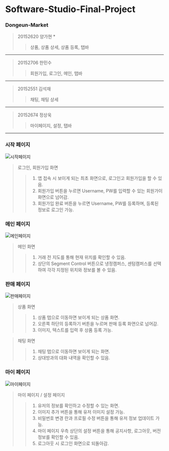 # Software-Studio-Final-Project

### Dongeun-Market
> 20152620 양가현 *  
> > 상품, 상품 상세, 상품 등록, 탭바  
---  
> 20152706 한민수  
> > 회원가입, 로그인, 메인, 탭바  
---  
> 20152551 김석재  
> > 채팅, 채팅 상세  
---  
> 20152674 정상욱  
> > 마이페이지, 설정, 탭바
---  
### 시작 페이지
![시작페이지](https://user-images.githubusercontent.com/67571328/161932076-51c144f3-c528-4187-b90d-ef513e9d15be.jpeg)
> 로그인, 회원가입 화면
> > 1. 앱 접속 시 보이게 되는 최초 화면으로, 로그인고 회원가입을 할 수 있음.
> > 2. 회원가입 버튼을 누르면 Username, PW를 입력할 수 있는 회원가이 화면으로 넘어감.
> > 3. 회원가입 완료 버튼을 누르면 Username, PW를 등록하며, 등록된 정보로 로그인 가능.

### 메인 페이지
![메인페이지](https://user-images.githubusercontent.com/67571328/161932067-b804d8d2-01f4-4902-b939-983fe0c328bc.jpeg)
> 메인 화면
> > 1. 거래 전 지도를 통해 현재 위치를 확인할 수 있음.
> > 2. 상단의 Segment Control 버튼으로 냉정캠퍼스, 센텀캠퍼스를 선택하여 각각 지정된 위치와 정보를 볼 수 있음.

### 판매 페이지
![판매페이지](https://user-images.githubusercontent.com/67571328/161932045-a1e62956-ade2-45b5-b2c5-41b7900233aa.jpeg)
> 상품 화면
> > 1. 상품 탭으로 이동하면 보이게 되는 상품 화면.
> > 2. 오른쪽 하단의 등록하기 버튼을 누르며 판매 등록 화면으로 넘어감.
> > 3. 이미지, 텍스트를 입력 후 상품 등록 가능.

> 채팅 화면
> > 1. 채팅 탭으로 이동하면 보이게 되는 화면.
> > 2. 상대방과의 대화 내역을 확인할 수 있음.

### 마이 페이지
![마이페이지](https://user-images.githubusercontent.com/67571328/161932072-f203c04b-2a65-4637-8843-1fa77f8629c5.jpeg)
> 마이 페이지 / 설정 페이지
> > 1. 유저의 정보를 확인하고 수정할 수 있는 화면.
> > 2. 이미지 추가 버튼을 통해 유저 이미지 설정 가능.
> > 3. 비밀번호 변경 란과 프로필 수정 버튼을 통해 유저 정보 업데이트 가능.
> > 4. 마이 페이지 우측 상단의 설정 버튼을 통해 공지사항, 로그아웃, 버전 정보를 확인할 수 있음.
> > 5. 로그아웃 시 로그인 화면으로 되돌아감.

